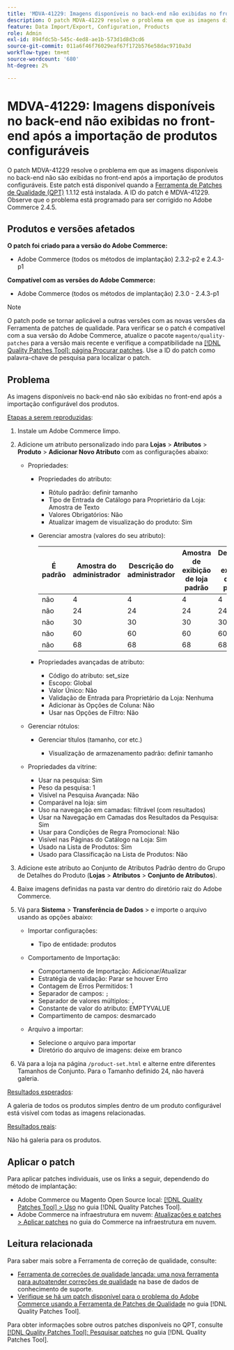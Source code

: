 ```yaml
---
title: 'MDVA-41229: Imagens disponíveis no back-end não exibidas no front-end após a importação de produtos configuráveis'
description: O patch MDVA-41229 resolve o problema em que as imagens disponíveis no back-end não são exibidas no front-end após a importação de produtos configuráveis. Este patch está disponível quando a [Ferramenta de correções de qualidade (QPT)](https://experienceleague.adobe.com/en/docs/commerce-operations/tools/quality-patches-tool/quality-patches-tool-to-self-serve-quality-patches) 1.1.12 está instalada. A ID do patch é MDVA-41229. Observe que o problema está programado para ser corrigido no Adobe Commerce 2.4.5.
feature: Data Import/Export, Configuration, Products
role: Admin
exl-id: 894fdc5b-545c-4ed8-ae1b-573d1d8d3cd6
source-git-commit: 011a6f46f76029eaf67f172b576e58dac9710a3d
workflow-type: tm+mt
source-wordcount: '680'
ht-degree: 2%

---
```


# MDVA-41229: Imagens disponíveis no back-end não exibidas no front-end após a importação de produtos configuráveis

O patch MDVA-41229 resolve o problema em que as imagens disponíveis no back-end não são exibidas no front-end após a importação de produtos configuráveis. Este patch está disponível quando a [Ferramenta de Patches de Qualidade (QPT)](https://experienceleague.adobe.com/en/docs/commerce-operations/tools/quality-patches-tool/quality-patches-tool-to-self-serve-quality-patches) 1.1.12 está instalada. A ID do patch é MDVA-41229. Observe que o problema está programado para ser corrigido no Adobe Commerce 2.4.5.

## Produtos e versões afetados

**O patch foi criado para a versão do Adobe Commerce:**

* Adobe Commerce (todos os métodos de implantação) 2.3.2-p2 e 2.4.3-p1

**Compatível com as versões do Adobe Commerce:**

* Adobe Commerce (todos os métodos de implantação) 2.3.0 - 2.4.3-p1

>[!NOTE]
>
>O patch pode se tornar aplicável a outras versões com as novas versões da Ferramenta de patches de qualidade. Para verificar se o patch é compatível com a sua versão do Adobe Commerce, atualize o pacote `magento/quality-patches` para a versão mais recente e verifique a compatibilidade na [[!DNL Quality Patches Tool]: página Procurar patches](https://experienceleague.adobe.com/en/docs/commerce-operations/tools/quality-patches-tool/quality-patches-tool-to-self-serve-quality-patches). Use a ID do patch como palavra-chave de pesquisa para localizar o patch.

## Problema

As imagens disponíveis no back-end não são exibidas no front-end após a importação configurável dos produtos.

<u>Etapas a serem reproduzidas</u>:

1. Instale um Adobe Commerce limpo.
1. Adicione um atributo personalizado indo para **Lojas** > **Atributos** > **Produto** > **Adicionar Novo Atributo** com as configurações abaixo:

   * Propriedades:
      * Propriedades do atributo:

         * Rótulo padrão: definir tamanho
         * Tipo de Entrada de Catálogo para Proprietário da Loja: Amostra de Texto
         * Valores Obrigatórios: Não
         * Atualizar imagem de visualização do produto: Sim

      * Gerenciar amostra (valores do seu atributo):

        | É padrão | Amostra do administrador | Descrição do administrador | Amostra de exibição de loja padrão | Descrição da exibição da loja padrão |
        |---|---|---|---|---|
        | não | 4 | 4 | 4 | 4 |
        | não | 24 | 24 | 24 | 24 |
        | não | 30 | 30 | 30 | 30 |
        | não | 60 | 60 | 60 | 60 |
        | não | 68 | 68 | 68 | 68 |

      * Propriedades avançadas de atributo:

         * Código do atributo: set_size
         * Escopo: Global
         * Valor Único: Não
         * Validação de Entrada para Proprietário da Loja: Nenhuma
         * Adicionar às Opções de Coluna: Não
         * Usar nas Opções de Filtro: Não

   * Gerenciar rótulos:

      * Gerenciar títulos (tamanho, cor etc.)

         * Visualização de armazenamento padrão: definir tamanho

   * Propriedades da vitrine:

      * Usar na pesquisa: Sim
      * Peso da pesquisa: 1
      * Visível na Pesquisa Avançada: Não
      * Comparável na loja: sim
      * Uso na navegação em camadas: filtrável (com resultados)
      * Usar na Navegação em Camadas dos Resultados da Pesquisa: Sim
      * Usar para Condições de Regra Promocional: Não
      * Visível nas Páginas do Catálogo na Loja: Sim
      * Usado na Lista de Produtos: Sim
      * Usado para Classificação na Lista de Produtos: Não

1. Adicione este atributo ao Conjunto de Atributos Padrão dentro do Grupo de Detalhes do Produto (**Lojas** > **Atributos** > **Conjunto de Atributos**).
1. Baixe imagens definidas na pasta var dentro do diretório raiz do Adobe Commerce.
1. Vá para **Sistema** > **Transferência de Dados** > e importe o arquivo usando as opções abaixo:

   * Importar configurações:

      * Tipo de entidade: produtos

   * Comportamento de Importação:

      * Comportamento de Importação: Adicionar/Atualizar
      * Estratégia de validação: Parar se houver Erro
      * Contagem de Erros Permitidos: 1
      * Separador de campos: `;`
      * Separador de valores múltiplos: `,`
      * Constante de valor do atributo: EMPTYVALUE
      * Compartimento de campos: desmarcado

   * Arquivo a importar:

      * Selecione o arquivo para importar
      * Diretório do arquivo de imagens: deixe em branco

1. Vá para a loja na página `/product-set.html` e alterne entre diferentes Tamanhos de Conjunto. Para o Tamanho definido 24, não haverá galeria.

<u>Resultados esperados</u>:

A galeria de todos os produtos simples dentro de um produto configurável está visível com todas as imagens relacionadas.

<u>Resultados reais</u>:

Não há galeria para os produtos.

## Aplicar o patch

Para aplicar patches individuais, use os links a seguir, dependendo do método de implantação:

* Adobe Commerce ou Magento Open Source local: [[!DNL Quality Patches Tool] > Uso](/help/tools/quality-patches-tool/usage.md) no guia [!DNL Quality Patches Tool].
* Adobe Commerce na infraestrutura em nuvem: [Atualizações e patches > Aplicar patches](https://experienceleague.adobe.com/docs/commerce-cloud-service/user-guide/develop/upgrade/apply-patches.html) no guia do Commerce na infraestrutura em nuvem.

## Leitura relacionada

Para saber mais sobre a Ferramenta de correção de qualidade, consulte:

* [Ferramenta de correções de qualidade lançada: uma nova ferramenta para autoatender correções de qualidade](https://experienceleague.adobe.com/en/docs/commerce-operations/tools/quality-patches-tool/quality-patches-tool-to-self-serve-quality-patches) na base de dados de conhecimento de suporte.
* [Verifique se há um patch disponível para o problema do Adobe Commerce usando a Ferramenta de Patches de Qualidade](/help/tools/quality-patches-tool/patches-available-in-qpt/check-patch-for-magento-issue-with-magento-quality-patches.md) no guia [!DNL Quality Patches Tool].

Para obter informações sobre outros patches disponíveis no QPT, consulte [[!DNL Quality Patches Tool]: Pesquisar patches](https://experienceleague.adobe.com/tools/commerce-quality-patches/index.html) no guia [!DNL Quality Patches Tool].
